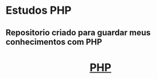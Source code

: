 # Estudos PHP 
## Repositorio criado para guardar meus conhecimentos com PHP

<h1 align="center">
    <a href="http://portalwebdesigner.com/wp-content/uploads/2016/08/programacao-php-codigo-logo.jpg">PHP</a>
</h1>

